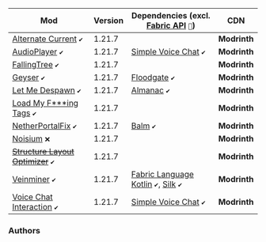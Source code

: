 | Mod | Version | Dependencies (excl. [Fabric API][url-fabric-api] `🔗`) | CDN |
|-----|---------|--------------------------------------------------------|-----|
| [Alternate Current][url-alternate-current] `✔️`                       | 1.21.7 |                                                                                  | __Modrinth__ |
| [AudioPlayer][url-audio-player] `✔️`                                  | 1.21.7 | [Simple Voice Chat][url-simple-voice-chat] `✔️`                                  | __Modrinth__ |
| [FallingTree][url-falling-tree] `✔️`                                  | 1.21.7 |                                                                                  | __Modrinth__ |
| [Geyser][url-geyser] `✔️`                                             | 1.21.7 | [Floodgate][url-floodgate] `✔️`                                                  | __Modrinth__ |
| [Let Me Despawn][url-let-me-despawn] `✔️`                             | 1.21.7 | [Almanac][url-almanac] `✔️`                                                      | __Modrinth__ |
| [Load My F***ing Tags][url-load-my-fucking-tags] `✔️`                 | 1.21.7 |                                                                                  | __Modrinth__ |
| [NetherPortalFix][url-nether-portal-fix] `✔️`                         | 1.21.7 | [Balm][url-balm] `✔️`                                                            | __Modrinth__ |
| [Noisium][url-noisium] `❌`                                           | 1.21.7 |                                                                                  | __Modrinth__ |
| [~~Structure Layout Optimizer~~][url-structure-layout-optimizer] `✔️` | 1.21.7 |                                                                                  | __Modrinth__ |
| [Veinminer][url-veinminer] `✔️`                                       | 1.21.7 | [Fabric Language Kotlin][url-fabric-language-kotlin] `✔️`, [Silk][url-silk] `✔️` | __Modrinth__ |
| [Voice Chat Interaction][url-voice-chat-interaction] `✔️`             | 1.21.7 | [Simple Voice Chat][url-simple-voice-chat] `✔️`                                  | __Modrinth__ |

### Authors

<!-- authors -->
[url-blaytheninth]: <https://modrinth.com/user/BlayTheNinth>
[url-blodhgarm]: <https://modrinth.com/user/Blodhgarm>
[url-breadloaf]: <https://modrinth.com/user/BreadLoaf>
[url-camotoy]: <https://modrinth.com/user/Camotoy>
[url-epic_oreo]: <https://modrinth.com/user/epic_oreo>
[url-frikinjay]: <https://modrinth.com/user/frikinjay>
[url-henkelmax]: <https://modrinth.com/user/henkelmax>
[url-isxander]: <https://modrinth.com/user/isxander>
[url-jakobkmar]: <https://modrinth.com/user/jakobkmar>
[url-miraculixx]: <https://modrinth.com/user/Miraculixx>
[url-modmuss50]: <https://modrinth.com/user/modmuss50>
[url-rakambda]: <https://modrinth.com/user/Rakambda>
[url-sfplayer1]: <https://modrinth.com/user/sfPlayer1>
[url-shedaniel]: <https://modrinth.com/user/shedaniel>
[url-space-walker]: <https://modrinth.com/user/Space%20Walker>
[url-steveplays]: <https://modrinth.com/user/Steveplays>
[url-telepathicgrunt]: <https://modrinth.com/user/TelepathicGrunt>
[url-thatgravyboat]: <https://modrinth.com/user/ThatGravyBoat>

<!-- mods -->
[url-almanac]: <https://cdn.modrinth.com/data/Gi02250Z/versions/mzFZuKaS/Almanac-1.21.5-fabric-1.4.5.jar>
[url-alternate-current]: <https://cdn.modrinth.com/data/r0v8vy1s/versions/eTNKfjl1/alternate-current-mc1.21.5-1.9.0.jar>
[url-audio-player]: <https://cdn.modrinth.com/data/SRlzjEBS/versions/1cNRNynB/audioplayer-fabric-1.21.7-1.13.2.jar>
[url-balm]: <https://cdn.modrinth.com/data/MBAkmtvl/versions/l2DAvB9Q/balm-fabric-1.21.7-21.7.2.jar>
[url-fabric-api]: <https://cdn.modrinth.com/data/P7dR8mSH/versions/JIZogEYa/fabric-api-0.128.2%2B1.21.7.jar>
[url-fabric-language-kotlin]: <https://cdn.modrinth.com/data/Ha28R6CL/versions/mccDBWqV/fabric-language-kotlin-1.13.4%2Bkotlin.2.2.0.jar>
[url-falling-tree]: <https://cdn.modrinth.com/data/Fb4jn8m6/versions/jeLDE9Vf/FallingTree-1.21.7-1.21.7.2.jar>
[url-floodgate]: <https://cdn.modrinth.com/data/bWrNNfkb/versions/ps3IuRel/Floodgate-Fabric-2.2.5-b45.jar>
[url-geyser]: <https://cdn.modrinth.com/data/wKkoqHrH/versions/hOA32kLm/geyser-fabric-Geyser-Fabric-2.8.1-b871.jar>
[url-let-me-despawn]: <https://cdn.modrinth.com/data/vE2FN5qn/versions/M9egl08c/letmedespawn-1.21.5-fabric-1.5.1.jar>
[url-load-my-fucking-tags]: <https://cdn.modrinth.com/data/67kVxsaO/versions/jEDKD9YH/lmft-1.1.0%2B1.21.4-fabric.jar>
[url-nether-portal-fix]: <https://cdn.modrinth.com/data/nPZr02ET/versions/wKtrSBPH/netherportalfix-fabric-1.21.7-21.7.1.jar>
[url-noisium]: <https://cdn.modrinth.com/data/KuNKN7d2/versions/V9mMIy0f/noisium-fabric-2.7.0%2Bmc1.21.6.jar>
[url-silk]: <https://cdn.modrinth.com/data/aTaCgKLW/versions/6ppqw7Dx/silk-all-1.11.2.jar>
[url-simple-voice-chat]: <https://cdn.modrinth.com/data/9eGKb6K1/versions/bilPCGtM/voicechat-fabric-1.21.7-2.5.33.jar>
[url-structure-layout-optimizer]: <https://cdn.modrinth.com/data/ayPU0OHc/versions/Vj2lSmzq/structure_layout_optimizer-1.1.1%2B1.21.6-fabric.jar>
[url-veinminer]: <https://cdn.modrinth.com/data/OhduvhIc/versions/n6Nt0h4H/veinminer-fabric-2.4.8.jar>
[url-voice-chat-interaction]: <https://cdn.modrinth.com/data/qsSP2ZZ0/versions/prgeBDfn/vcinteraction-fabric-1.21.7-1.0.8.jar>
